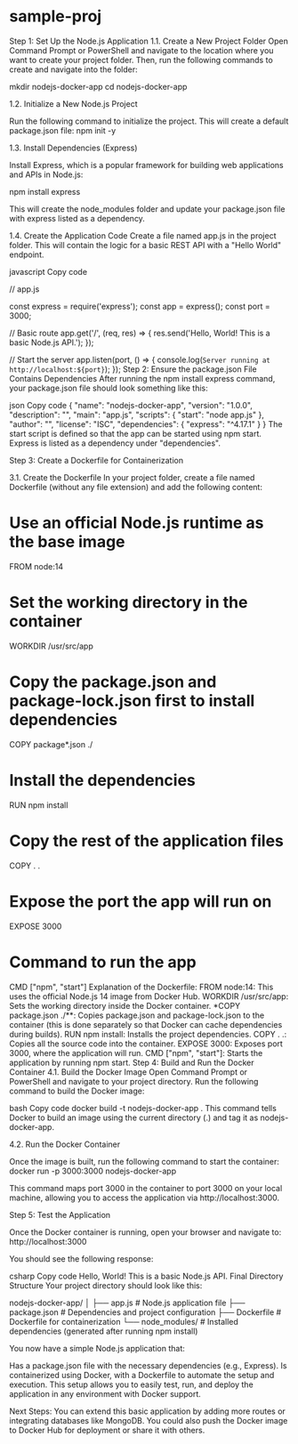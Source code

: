 # sample-proj

Step 1: Set Up the Node.js Application
1.1. Create a New Project Folder
Open Command Prompt or PowerShell and navigate to the location where you want to create your project folder. Then, run the following commands to create and navigate into the folder:


mkdir nodejs-docker-app
cd nodejs-docker-app

1.2. Initialize a New Node.js Project

Run the following command to initialize the project. This will create a default package.json file:
npm init -y

1.3. Install Dependencies (Express)

Install Express, which is a popular framework for building web applications and APIs in Node.js:

npm install express

This will create the node_modules folder and update your package.json file with express listed as a dependency.

1.4. Create the Application Code
Create a file named app.js in the project folder. This will contain the logic for a basic REST API with a "Hello World" endpoint.

javascript
Copy code

// app.js

const express = require('express');
const app = express();
const port = 3000;

// Basic route
app.get('/', (req, res) => {
    res.send('Hello, World! This is a basic Node.js API.');
});

// Start the server
app.listen(port, () => {
    console.log(`Server running at http://localhost:${port}`);
});
Step 2: Ensure the package.json File Contains Dependencies
After running the npm install express command, your package.json file should look something like this:

json
Copy code
{
  "name": "nodejs-docker-app",
  "version": "1.0.0",
  "description": "",
  "main": "app.js",
  "scripts": {
    "start": "node app.js"
  },
  "author": "",
  "license": "ISC",
  "dependencies": {
    "express": "^4.17.1"
  }
}
The start script is defined so that the app can be started using npm start.
Express is listed as a dependency under "dependencies".


Step 3: Create a Dockerfile for Containerization

3.1. Create the Dockerfile
In your project folder, create a file named Dockerfile (without any file extension) and add the following content:


# Use an official Node.js runtime as the base image
FROM node:14

# Set the working directory in the container
WORKDIR /usr/src/app

# Copy the package.json and package-lock.json first to install dependencies
COPY package*.json ./

# Install the dependencies
RUN npm install

# Copy the rest of the application files
COPY . .

# Expose the port the app will run on
EXPOSE 3000

# Command to run the app
CMD ["npm", "start"]
Explanation of the Dockerfile:
FROM node:14: This uses the official Node.js 14 image from Docker Hub.
WORKDIR /usr/src/app: Sets the working directory inside the Docker container.
*COPY package.json ./**: Copies package.json and package-lock.json to the container (this is done separately so that Docker can cache dependencies during builds).
RUN npm install: Installs the project dependencies.
COPY . .: Copies all the source code into the container.
EXPOSE 3000: Exposes port 3000, where the application will run.
CMD ["npm", "start"]: Starts the application by running npm start.
Step 4: Build and Run the Docker Container
4.1. Build the Docker Image
Open Command Prompt or PowerShell and navigate to your project directory. Run the following command to build the Docker image:

bash
Copy code
docker build -t nodejs-docker-app .
This command tells Docker to build an image using the current directory (.) and tag it as nodejs-docker-app.

4.2. Run the Docker Container

Once the image is built, run the following command to start the container:
docker run -p 3000:3000 nodejs-docker-app

This command maps port 3000 in the container to port 3000 on your local machine, allowing you to access the application via http://localhost:3000.

Step 5: Test the Application

Once the Docker container is running, open your browser and navigate to:
http://localhost:3000

You should see the following response:

csharp
Copy code
Hello, World! This is a basic Node.js API.
Final Directory Structure
Your project directory should look like this:


nodejs-docker-app/
│
├── app.js            # Node.js application file
├── package.json      # Dependencies and project configuration
├── Dockerfile         # Dockerfile for containerization
└── node_modules/      # Installed dependencies (generated after running npm install)


You now have a simple Node.js application that:

Has a package.json file with the necessary dependencies (e.g., Express).
Is containerized using Docker, with a Dockerfile to automate the setup and execution.
This setup allows you to easily test, run, and deploy the application in any environment with Docker support.

Next Steps:
You can extend this basic application by adding more routes or integrating databases like MongoDB.
You could also push the Docker image to Docker Hub for deployment or share it with others.
